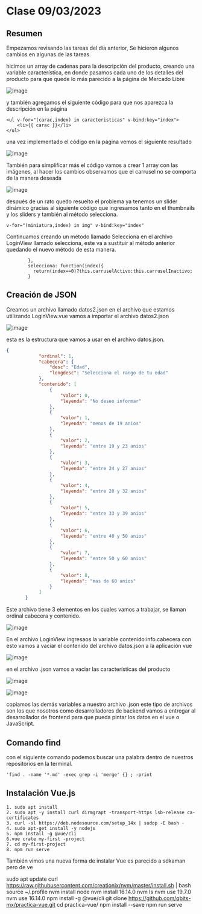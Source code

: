 # Clase 09/03/2023 #
## Resumen ##

Empezamos revisando las tareas del día anterior, Se hicieron algunos cambios en algunas de las tareas 

hicimos un array de cadenas para la descripción del producto, creando una variable característica, en donde pasamos cada uno de los detalles del producto para que quede lo más parecido a la página de Mercado Libre

![image](https://user-images.githubusercontent.com/123017277/224175618-ffcbf3e1-eec8-4491-8afb-cef47506f267.png)

y también agregamos el siguiente código para que nos aparezca la descripción en la página

```
<ul v-for="(carac,index) in caracteristicas" v-bind:key="index">
    <li>{{ carac }}</li>
</ul>
```
una vez implementado el código en la página vemos el siguiente resultado

![image](https://user-images.githubusercontent.com/123017277/224176719-97408b1f-0924-4188-b71b-711deb42d8ec.png)

También para simplificar más el código vamos a crear 1 array con las imágenes, al hacer los cambios observamos que el carrusel no se comporta de la manera deseada

![image](https://user-images.githubusercontent.com/123017277/224191922-af29f947-456d-45b4-8f11-cbf5083eb91f.png)

después de un rato quedo resuelto el problema ya tenemos un slider dinámico gracias al siguiente código que ingresamos tanto en el thumbnails y los sliders y también al método selecciona.
```
v-for="(miniatura,index) in img" v-bind:key="index"
```
Continuamos creando un método llamado Selecciona en el archivo LoginView llamado selecciona, este va a sustituir al método  anterior quedando el nuevo método de esta manera.
```
        },
        selecciona: function(index){
          return(index==0)?this.carruselActivo:this.carruselInactivo;
        }
```
## Creación de JSON ##
Creamos un archivo llamado datos2.json en el archivo que estamos utilizando LoginView.vue vamos a importar el archivo datos2.json

![image](https://user-images.githubusercontent.com/123017277/224223510-ac068732-5163-4876-ad48-74f93b8882af.png)

esta es la estructura que vamos a usar en el archivo datos.json.
```json
{
            "ordinal": 1,
            "cabecera": {
                "desc": "Edad",
                "longdesc": "Selecciona el rango de tu edad"
            },
            "contenido": [
                {
                    "valor": 0,
                    "leyenda": "No deseo informar"
                },
                {
                    "valor": 1,
                    "leyenda": "menos de 19 anios"
                },
                {
                    "valor": 2,
                    "leyenda": "entre 19 y 23 anios"
                },
                {
                    "valor": 3,
                    "leyenda": "entre 24 y 27 anios"
                },
                {
                    "valor": 4,
                    "leyenda": "entre 28 y 32 anios"
                },
                {
                    "valor": 5,
                    "leyenda": "entre 33 y 39 anios"
                },
                {
                    "valor": 6,
                    "leyenda": "entre 40 y 50 anios"
                },
                {
                    "valor": 7,
                    "leyenda": "entre 50 y 60 anios"
                },
                {
                    "valor": 8,
                    "leyenda": "mas de 60 anios"
                }
            ]
       }
 ```
Este archivo tiene 3 elementos en los cuales vamos a trabajar, se llaman ordinal cabecera y contenido.
    
![image](https://user-images.githubusercontent.com/123017277/224224176-957cba90-7990-4dea-8aea-f9e7692d4590.png)

En el archivo LoginView ingresaos la variable contenido:info.cabecera con esto vamos a vaciar el contenido del archivo datos.json a la aplicación vue 

![image](https://user-images.githubusercontent.com/123017277/224229690-40a09289-cab5-468e-b79d-56711ae32959.png)

en el archivo .json vamos a vaciar las características del producto

![image](https://user-images.githubusercontent.com/123017277/224234433-24544e80-f566-412a-af24-735cfac11113.png)

![image](https://user-images.githubusercontent.com/123017277/224240170-7648a7bb-428f-4250-8d77-81c4df0a0a41.png)

copiamos las demás variables a nuestro archivo .json este tipo de archivos son los que nosotros como desarrolladores de backend vamos a entregar al desarrollador de frontend para que pueda pintar los datos en el vue o JavaScript.

## Comando find ##

con el siguiente comando podemos buscar una palabra dentro de nuestros repositorios en la terminal.
```
'find . -name '*.md' -exec grep -i 'merge' {} ; -print
```
## Instalación  Vue.js ##

```
1. sudo apt install
2. sudo apt -y install curl dirmgrapt -transport-https lsb-release ca-certificates
3. curl -sl https://deb.nodesource.com/setup_14x | sudop -E bash -
4. sudo apt-get install -y nodejs
5. npm install -g @vue/cli
6.vue crate my-first -project
7. cd my-first-project
8. npm run serve
```
También vimos una nueva forma de instalar Vue es parecido a sdkaman pero de ve

sudo apt update
curl https://raw.githubusercontent.com/creationix/nvm/master/install.sh | bash
source ~/.profile
nvm install node
nvm install 16.14.0
nvm ls
nvm use 19.7.0
nvm use 16.14.0
npm install -g @vue/cli
git clone https://github.com/qbits-mx/practica-vue.git
cd practica-vue/
npm install --save
npm run serve

